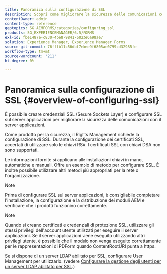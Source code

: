 ```yaml
---
title: Panoramica sulla configurazione di SSL
description: Scopri come migliorare la sicurezza delle comunicazioni configurando SSL.
contentOwner: admin
content-type: reference
geptopics: SG_AEMFORMS/categories/configuring_ssl
products: SG_EXPERIENCEMANAGER/6.5/FORMS
exl-id: fbe1487e-c830-4be8-9841-6022e6a98ae7
solution: Experience Manager, Experience Manager Forms
source-git-commit: 76fffb11c56dbf7ebee9f6805ae0799cd32985fe
workflow-type: tm+mt
source-wordcount: '211'
ht-degree: 0%

---
```


# Panoramica sulla configurazione di SSL {#overview-of-configuring-ssl}

È possibile creare credenziali SSL (Secure Sockets Layer) e configurare SSL sul server applicazioni per migliorare la sicurezza delle comunicazioni con il server applicazioni.

Come prodotto per la sicurezza, il Rights Management richiede la configurazione di SSL. Durante la configurazione dei certificati SSL, accertati di utilizzare solo le chiavi RSA. I certificati SSL con chiavi DSA non sono supportati.

Le informazioni fornite si applicano alle installazioni chiavi in mano, automatiche e manuali. Offre un esempio di metodo per configurare SSL. È inoltre possibile utilizzare altri metodi più appropriati per la rete o l&#39;organizzazione.

>[!NOTE]
>
>Prima di configurare SSL sul server applicazioni, è consigliabile completare l&#39;installazione, la configurazione e la distribuzione dei moduli AEM e verificare che i prodotti funzionino correttamente.

>[!NOTE]
>
>Quando si creano certificati e credenziali di protezione SSL, utilizzare gli stessi privilegi dell&#39;account utente utilizzati per eseguire il server applicazioni. Se il server applicazioni viene eseguito utilizzando altri privilegi utente, è possibile che il modulo non venga eseguito correttamente per le rappresentazioni di PDForm quando ContentRootURI punta a https.

Se si dispone di un server LDAP abilitato per SSL, configurare User Management per utilizzarlo. (vedere [Configurare la gestione degli utenti per un server LDAP abilitato per SSL](/help/forms/using/admin-help/configure-user-management-ssl-enabled.md#configure-user-management-for-an-ssl-enabled-ldap-server).)
